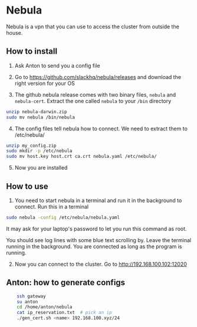 # Nebula

Nebula is a vpn that you can use to access the cluster from outside the house.

## How to install

1) Ask Anton to send you a config file

2) Go to https://github.com/slackhq/nebula/releases and download the right version for your OS

3) The github nebula release comes with two binary files, `nebula` and `nebula-cert`. 
Extract the one called `nebula` to your `/bin` directory

```bash
unzip nebula-darwin.zip
sudo mv nebula /bin/nebula
```

4) The config files tell nebula how to connect. We need to extract them to /etc/nebula/

```bash
unzip my_config.zip
sudo mkdir -p /etc/nebula
sudo mv host.key host.crt ca.crt nebula.yaml /etc/nebula/
```

5) Now you are installed

## How to use

1) You need to start nebula in a terminal and run it in the background to connect.
Run this in a terminal

```bash
sudo nebula -config /etc/nebula/nebula.yaml
```

It may ask for your laptop's password to let you run this command as root.

You should see log lines with some blue text scrolling by. 
Leave the terminal running in the background. 
You are connected as long as the program is running.

2) Now you can connect to the cluster. Go to http://192.168.100.102:12020

## Anton: how to generate configs

```bash
    ssh gateway
    su anton
    cd /home/anton/nebula
    cat ip_reservation.txt  # pick an ip
    ./gen_cert.sh <name> 192.168.100.xyz/24
```
